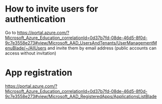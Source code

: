 # How to invite users for authentication

Go to https://portal.azure.com/?Microsoft_Azure_Education_correlationId=0d37b7fd-08de-46d5-8f0d-9c7e3558e273#view/Microsoft_AAD_UsersAndTenants/UserManagementMenuBlade/~/AllUsers
and invite them by email address (public accounts can access without invitation)

# App registration

https://portal.azure.com/?Microsoft_Azure_Education_correlationId=0d37b7fd-08de-46d5-8f0d-9c7e3558e273#view/Microsoft_AAD_RegisteredApps/ApplicationsListBlade
